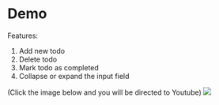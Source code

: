 # Demo
Features:  
1. Add new todo
2. Delete todo
3. Mark todo as completed
4. Collapse or expand the input field

(Click the image below and you will be directed to Youtube) 
[![](http://img.youtube.com/vi/hbXsZg3XqlI/0.jpg)](http://www.youtube.com/watch?v=hbXsZg3XqlI "Todo List Demo")
